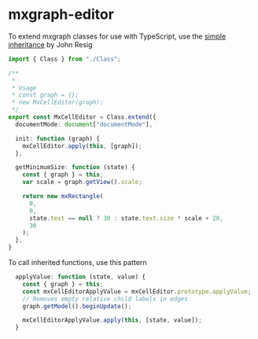 # mxgraph-editor

To extend mxgraph classes for use with TypeScript, use the [simple inheritance](https://johnresig.com/blog/simple-javascript-inheritance/) by John Resig

```ts
import { Class } from "./Class";

/**
 *
 * Usage
 * const graph = {};
 * new MxCellEditor(graph);
 */
export const MxCellEditor = Class.extend({
  documentMode: document["documentMode"],

  init: function (graph) {
    mxCellEditor.apply(this, [graph]);
  },

  getMinimumSize: function (state) {
    const { graph } = this;
    var scale = graph.getView().scale;

    return new mxRectangle(
      0,
      0,
      state.text == null ? 30 : state.text.size * scale + 20,
      30
    );
  },
}
```

To call inherited functions, use this pattern

```ts
  applyValue: function (state, value) {
    const { graph } = this;
    const mxCellEditorApplyValue = mxCellEditor.prototype.applyValue;
    // Removes empty relative child labels in edges
    graph.getModel().beginUpdate();

    mxCellEditorApplyValue.apply(this, [state, value]);
  }
```
